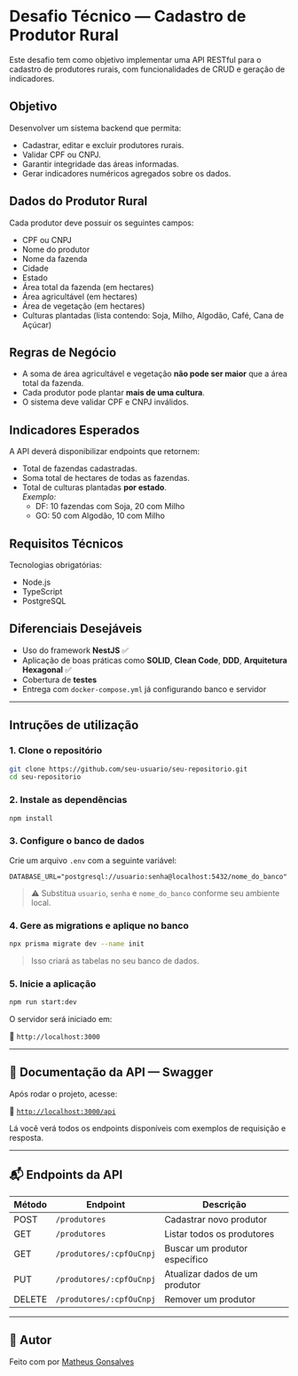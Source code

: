 # Desafio Técnico — Cadastro de Produtor Rural

Este desafio tem como objetivo implementar uma API RESTful para o cadastro de produtores rurais, com funcionalidades de CRUD e geração de indicadores.

## Objetivo

Desenvolver um sistema backend que permita:

- Cadastrar, editar e excluir produtores rurais.
- Validar CPF ou CNPJ.
- Garantir integridade das áreas informadas.
- Gerar indicadores numéricos agregados sobre os dados.

## Dados do Produtor Rural

Cada produtor deve possuir os seguintes campos:

- CPF ou CNPJ
- Nome do produtor
- Nome da fazenda
- Cidade
- Estado
- Área total da fazenda (em hectares)
- Área agricultável (em hectares)
- Área de vegetação (em hectares)
- Culturas plantadas (lista contendo: Soja, Milho, Algodão, Café, Cana de Açúcar)

## Regras de Negócio

- A soma de área agricultável e vegetação **não pode ser maior** que a área total da fazenda.
- Cada produtor pode plantar **mais de uma cultura**.
- O sistema deve validar CPF e CNPJ inválidos.

## Indicadores Esperados

A API deverá disponibilizar endpoints que retornem:

- Total de fazendas cadastradas.
- Soma total de hectares de todas as fazendas.
- Total de culturas plantadas **por estado**.  
  *Exemplo:*  
  - DF: 10 fazendas com Soja, 20 com Milho  
  - GO: 50 com Algodão, 10 com Milho

## Requisitos Técnicos

Tecnologias obrigatórias:

- Node.js
- TypeScript
- PostgreSQL

## Diferenciais Desejáveis

- Uso do framework **NestJS** ✅
- Aplicação de boas práticas como **SOLID**, **Clean Code**, **DDD**, **Arquitetura Hexagonal** ✅
- Cobertura de **testes** 
- Entrega com `docker-compose.yml` já configurando banco e servidor

---

## Intruções de utilização

### 1. Clone o repositório

```bash
git clone https://github.com/seu-usuario/seu-repositorio.git
cd seu-repositorio
```

### 2. Instale as dependências

```bash
npm install
```

### 3. Configure o banco de dados

Crie um arquivo `.env` com a seguinte variável:

```env
DATABASE_URL="postgresql://usuario:senha@localhost:5432/nome_do_banco"
```

> ⚠️ Substitua `usuario`, `senha` e `nome_do_banco` conforme seu ambiente local.

### 4. Gere as migrations e aplique no banco

```bash
npx prisma migrate dev --name init
```

> Isso criará as tabelas no seu banco de dados.

### 5. Inicie a aplicação

```bash
npm run start:dev
```

O servidor será iniciado em:

📍 `http://localhost:3000`

---

## 📘 Documentação da API — Swagger

Após rodar o projeto, acesse:

🔗 [`http://localhost:3000/api`](http://localhost:3000/api)

Lá você verá todos os endpoints disponíveis com exemplos de requisição e resposta.

---

## 📬 Endpoints da API

| Método | Endpoint                 | Descrição                        |
|--------|--------------------------|----------------------------------|
| POST   | `/produtores`            | Cadastrar novo produtor          |
| GET    | `/produtores`            | Listar todos os produtores       |
| GET    | `/produtores/:cpfOuCnpj` | Buscar um produtor específico    |
| PUT    | `/produtores/:cpfOuCnpj` | Atualizar dados de um produtor   |
| DELETE | `/produtores/:cpfOuCnpj` | Remover um produtor              |

---

## 📎 Autor

Feito com por [Matheus Gonsalves](https://github.com/Matheusgonsalves)

